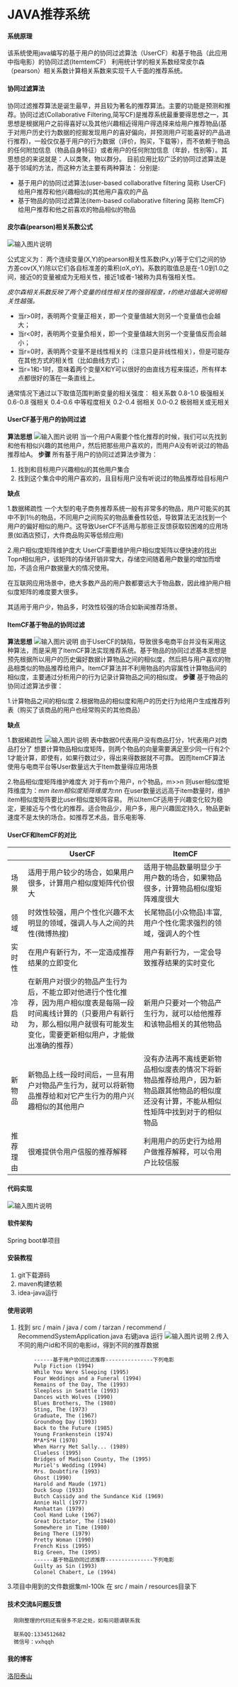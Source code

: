 # JAVA推荐系统

#### 系统原理
该系统使用java编写的基于用户的协同过滤算法（UserCF）和基于物品（此应用中指电影）的协同过滤(ItemtemCF）
利用统计学的相关系数经常皮尔森（pearson）相关系数计算相关系数来实现千人千面的推荐系统。


#### 协同过滤算法
协同过滤推荐算法是诞生最早，并且较为著名的推荐算法。主要的功能是预测和推荐。协同过滤(Collaborative Filtering,简写CF)是推荐系统最重要得思想之一，其思想是根据用户之前得喜好以及其他兴趣相近得用户得选择来给用户推荐物品(基于对用户历史行为数据的挖掘发现用户的喜好偏向，并预测用户可能喜好的产品进行推荐)，一般仅仅基于用户的行为数据（评价，购买，下载等），而不依赖于物品的任何附加信息（物品自身特征）或者用户的任何附加信息（年龄，性别等）。其思想总的来说就是：人以类聚，物以群分。
目前应用比较广泛的协同过滤算法是基于邻域的方法，而这种方法主要有两种算法：
分别是:

- 基于用户的协同过滤算法(user-based collaboratIve filtering 简称 UserCF)
给用户推荐和他兴趣相似的其他用户喜欢的产品
- 基于物品的协同过滤算法(item-based collaborative filtering 简称 ItemCF)
给用户推荐和他之前喜欢的物品相似的物品

#### 皮尔森(pearson)相关系数公式

![输入图片说明](https://images.gitee.com/uploads/images/2020/0731/193612_8dfc4af8_1981977.png "屏幕截图.png")

公式定义为： 两个连续变量(X,Y)的pearson相关性系数(Px,y)等于它们之间的协方差cov(X,Y)除以它们各自标准差的乘积(σX,σY)。系数的取值总是在-1.0到1.0之间，接近0的变量被成为无相关性，接近1或者-1被称为具有强相关性。
 
 _皮尔森相关系数反映了两个变量的线性相关性的强弱程度，r的绝对值越大说明相关性越强。_ 


- 当r>0时，表明两个变量正相关，即一个变量值越大则另一个变量值也会越大；
- 当r<0时，表明两个变量负相关，即一个变量值越大则另一个变量值反而会越小；
- 当r=0时，表明两个变量不是线性相关的（注意只是非线性相关），但是可能存在其他方式的相关性（比如曲线方式）；
- 当r=1和-1时，意味着两个变量X和Y可以很好的由直线方程来描述，所有样本点都很好的落在一条直线上。


通常情况下通过以下取值范围判断变量的相关强度：
相关系数          0.8-1.0     极强相关
                 0.6-0.8     强相关
                 0.4-0.6     中等程度相关
                 0.2-0.4     弱相关
                 0.0-0.2     极弱相关或无相关

#### UserCF基于用户的协同过滤
 **算法思想** 
![输入图片说明](userCF.png)
当一个用户A需要个性化推荐的时候，我们可以先找到和他有相似兴趣的其他用户，然后把那些用户喜欢的，而用户A没有听说过的物品推荐给A。
 **步骤** 
所有基于用户的协同过滤算法步骤为：

1. 找到和目标用户兴趣相似的其他用户集合
2. 找到这个集合中的用户喜欢的，且目标用户没有听说过的物品推荐给目标用户

 **缺点** 

1.数据稀疏性
一个大型的电子商务推荐系统一般有非常多的物品，用户可能买的其中不到1％的物品，不同用户之间购买的物品重叠性较低，导致算法无法找到一个用户的偏好相似的用户。这导致UserCF不适用与那些正反馈获取较困难的应用场景(如酒店预订，大件商品购买等低频应用)

2.用户相似度矩阵维护度大
UserCF需要维护用户相似度矩阵以便快速的找出Topn相似用户，该矩阵的存储开销非常大，存储空间随着用户数量的增加而增加，不适合用户数据量大的情况使用。

在互联网应用场景中，绝大多数产品的用户数都要远大于物品数，因此维护用户相似度矩阵的难度要大很多。

其适用于用户少，物品多，时效性较强的场合如新闻推荐场景。

#### ItemCF基于物品的协同过滤
 **算法思想** 
![输入图片说明](itemCF.png)
由于UserCF的缺陷，导致很多电商平台并没有采用这种算法，而是采用了ItemCF算法实现推荐系统。基于物品的协同过滤基本思想是预先根据所以用户的历史偏好数据计算物品之间的相似度，然后把与用户喜欢的物品相类似的物品推荐给用户。ItemCF算法并不利用物品的内容属性计算物品间的相似度，主要通过分析用户的行为记录计算物品之间的相似度。
 **步骤** 
基于物品的协同过滤算法步骤：

1.计算物品之间的相似度
2.根据物品的相似度和用户的历史行为给用户生成推荐列表（购买了该商品的用户也经常购买的其他商品）

 **缺点** 

1.数据稀疏性
![输入图片说明](1675760919069.jpg)
表中数据0代表用户没有商品打分，1代表用户对商品打分了
想要计算物品相似度矩阵，则两个物品的向量需要满足至少同一行有2个1才能计算，即使有，如果行数过少，得出来得数据就不可靠。
因而ItemCF算法使用与电商平台等User数量远大于Item数量得应用场景

2.物品相似度矩阵维护难度大
对于有m个用户，n个物品，m>>n
则user相似度矩阵维度为：m*m
item相似度矩阵维度为:n*n
在user数量远远高于item数量时，维护item相似度矩阵要比user相似度矩阵容易。
所以ItemCF适用于兴趣变化较为稳定，更接近与个性化的推荐。适合物品少，用户多，用户兴趣固定持久，物品更新速度不是太快的场合。如推荐艺术品，音乐电影等.

#### UserCF和ItemCF的对比
|   | UserCF  |  ItemCF |
|---|---|---|
| 场景  | 适用于用户较少的场合，如果用户很多，计算用户相似度矩阵代价很大  |  适用于物品数量明显少于用户数的场合，如果物品很多，计算物品相似度矩阵难度很大 |
| 领域 | 时效性较强，用户个性化兴趣不太明显的领域，强调人与人之间的共性(微博热搜)  |  长尾物品(小众物品)丰富,用户个性化需求强烈的领域，强调人的个性 |
| 实时性  | 在用户有新行为，不一定造成推荐结果的立即变化  | 用户有新行为，一定会导致推荐结果的实时变化  |
|  冷启动 | 在新用户对很少的物品产生行为后，不能立即对他进行个性化推荐，因为用户相似度表是每隔一段时间离线计算的（只要用户有新行为，那么相似用户就很有可能发生变化，需要更新相似用户，才能做出准确的推荐）  | 新用户只要对一个物品产生行为，就可以给他推荐和该物品相关的其他物品  |
|  新物品 |  新物品上线一段时间后，一旦有用户对物品产生行为，就可以将新物品推荐给和对它产生行为的用户兴趣相似的其他用户 |   没有办法再不离线更新物品相似度表的情况下将新物品推荐给用户，因为新物品跟其他物品的相似度还没有计算，不能从相似性矩阵中找到对于的相似物品|
|  推荐理由|  很难提供令用户信服的推荐解释 |  利用用户的历史行为给用户做推荐解释，可以令用户比较信服 |


#### 代码实现

![输入图片说明](1675752085157.jpg)



#### 软件架构
Spring boot单项目

#### 安装教程

1.  git下载源码
2.  maven构建依赖
3.  idea-java运行
#### 使用说明

1. 找到  src / main / java / com / tarzan / recommend / RecommendSystemApplication.java  右键java 运行
![输入图片说明](1675756915170.jpg)
2.传入不同的用户id和不同的电影id，得到不同的推荐数据
            
            ------基于用户协同过滤推荐---------------下列电影
            Pulp Fiction (1994)
            While You Were Sleeping (1995)
            Four Weddings and a Funeral (1994)
            Remains of the Day, The (1993)
            Sleepless in Seattle (1993)
            Dances with Wolves (1990)
            Blues Brothers, The (1980)
            Sting, The (1973)
            Graduate, The (1967)
            Groundhog Day (1993)
            Back to the Future (1985)
            Young Frankenstein (1974)
            M*A*S*H (1970)
            When Harry Met Sally... (1989)
            Clueless (1995)
            Bridges of Madison County, The (1995)
            Muriel's Wedding (1994)
            Mrs. Doubtfire (1993)
            Ghost (1990)
            Harold and Maude (1971)
            Duck Soup (1933)
            Butch Cassidy and the Sundance Kid (1969)
            Annie Hall (1977)
            Manhattan (1979)
            Cool Hand Luke (1967)
            Great Dictator, The (1940)
            Somewhere in Time (1980)
            Being There (1979)
            Pretty Woman (1990)
            French Kiss (1995)
            Big Green, The (1995)
            ------基于物品协同过滤推荐---------------下列电影
            Guilty as Sin (1993)
            Colonel Chabert, Le (1994)

3.项目中用到的文件数据集ml-100k 在 src / main / resources目录下

#### 技术交流&问题反馈

      刚刚整理的代码还有很多不足之处，如有问题请联系我

      联系QQ:1334512682 
      微信号：vxhqqh

#### 我的博客

[洛阳泰山](https://blog.csdn.net/weixin_40986713)




